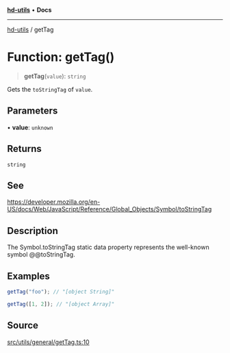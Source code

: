 [**hd-utils**](../README.md) • **Docs**

***

[hd-utils](../globals.md) / getTag

# Function: getTag()

> **getTag**(`value`): `string`

Gets the `toStringTag` of `value`.

## Parameters

• **value**: `unknown`

## Returns

`string`

## See

https://developer.mozilla.org/en-US/docs/Web/JavaScript/Reference/Global_Objects/Symbol/toStringTag

## Description

The Symbol.toStringTag static data property represents the well-known symbol @@toStringTag.

## Examples

```ts
getTag("foo"); // "[object String]"
```

```ts
getTag([1, 2]); // "[object Array]"
```

## Source

[src/utils/general/getTag.ts:10](https://github.com/AhmadHddad/h-utils/blob/8e9e542f98b1a43a336ce585dc8666b21b0e894d/src/utils/general/getTag.ts#L10)
